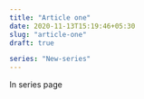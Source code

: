 ```yaml
---
title: "Article one"
date: 2020-11-13T15:19:46+05:30
slug: "article-one"
draft: true

series: "New-series"
---
```


In series page
